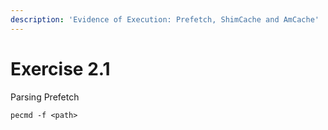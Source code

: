 ```yaml
---
description: 'Evidence of Execution: Prefetch, ShimCache and AmCache'
---
```


# Exercise 2.1

Parsing Prefetch&#x20;

```
pecmd -f <path>
```

